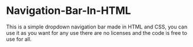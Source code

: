 # Navigation-Bar-In-HTML
This is a simple dropdown navigation bar made in HTML and CSS, you can use it as you want for any use there are no licenses and the code is free to use for all.
